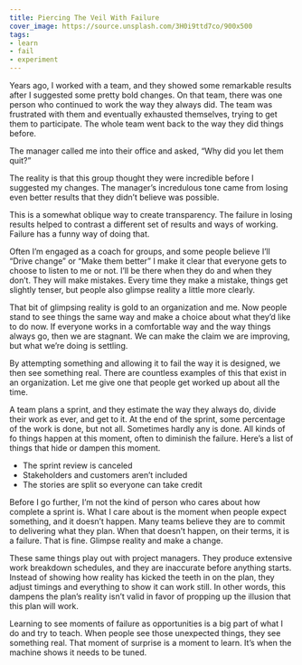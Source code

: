 ```yaml
---
title: Piercing The Veil With Failure
cover_image: https://source.unsplash.com/3H0i9ttd7co/900x500
tags:
- learn
- fail
- experiment
---
```

Years ago, I worked with a team, and they showed some remarkable results after I suggested some pretty bold changes. On that team, there was one person who continued to work the way they always did. The team was frustrated with them and eventually exhausted themselves, trying to get them to participate. The whole team went back to the way they did things before.

The manager called me into their office and asked, “Why did you let them quit?”

The reality is that this group thought they were incredible before I suggested my changes. The manager’s incredulous tone came from losing even better results that they didn’t believe was possible.

This is a somewhat oblique way to create transparency. The failure in losing results helped to contrast a different set of results and ways of working. Failure has a funny way of doing that.

Often I’m engaged as a coach for groups, and some people believe I’ll “Drive change” or “Make them better” I make it clear that everyone gets to choose to listen to me or not. I’ll be there when they do and when they don’t. They will make mistakes. Every time they make a mistake, things get slightly tenser, but people also glimpse reality a little more clearly.

That bit of glimpsing reality is gold to an organization and me. Now people stand to see things the same way and make a choice about what they’d like to do now. If everyone works in a comfortable way and the way things always go, then we are stagnant. We can make the claim we are improving, but what we’re doing is settling.

By attempting something and allowing it to fail the way it is designed, we then see something real. There are countless examples of this that exist in an organization. Let me give one that people get worked up about all the time.

A team plans a sprint, and they estimate the way they always do, divide their work as ever, and get to it. At the end of the sprint, some percentage of the work is done, but not all. Sometimes hardly any is done. All kinds of fo things happen at this moment, often to diminish the failure. Here’s a list of things that hide or dampen this moment.

- The sprint review is canceled
- Stakeholders and customers aren’t included
- The stories are split so everyone can take credit

Before I go further, I’m not the kind of person who cares about how complete a sprint is. What I care about is the moment when people expect something, and it doesn’t happen. Many teams believe they are to commit to delivering what they plan. When that doesn’t happen, on their terms, it is a failure. That is fine. Glimpse reality and make a change.

These same things play out with project managers. They produce extensive work breakdown schedules, and they are inaccurate before anything starts. Instead of showing how reality has kicked the teeth in on the plan, they adjust timings and everything to show it can work still. In other words, this dampens the plan’s reality isn’t valid in favor of propping up the illusion that this plan will work.

Learning to see moments of failure as opportunities is a big part of what I do and try to teach. When people see those unexpected things, they see something real. That moment of surprise is a moment to learn. It’s when the machine shows it needs to be tuned. 
